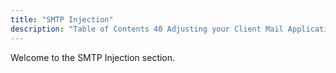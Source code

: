 ```yaml
---
title: "SMTP Injection"
description: "Table of Contents 40 Adjusting your Client Mail Application 41 Tracking Engagement for SMTP 41 1 Introduction 41 2 Using the X MSYS API Header for Engagement Tracking 41 3 Using Policy for Engagement Tracking 41 4 Escaping and in SMTP Message Body 42 Reporting Options..."
---
```


Welcome to the SMTP Injection section. 
